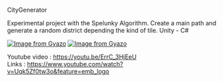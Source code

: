 CityGenerator

Experimental project with the Spelunky Algorithm. Create a main path and generate a random district depending the kind of tile.
Unity - C#</br>

[![Image from Gyazo](https://i.gyazo.com/a5f1e2bafb30236ce94d1ac6800c82e8.gif)](https://gyazo.com/a5f1e2bafb30236ce94d1ac6800c82e8)
[![Image from Gyazo](https://i.gyazo.com/b359057c49f017b840eab00d5afc142d.gif)](https://gyazo.com/b359057c49f017b840eab00d5afc142d)

Youtube video : https://youtu.be/ErrC_3HjEeU</br>
Links : https://www.youtube.com/watch?v=Uqk5Zf0tw3o&feature=emb_logo
